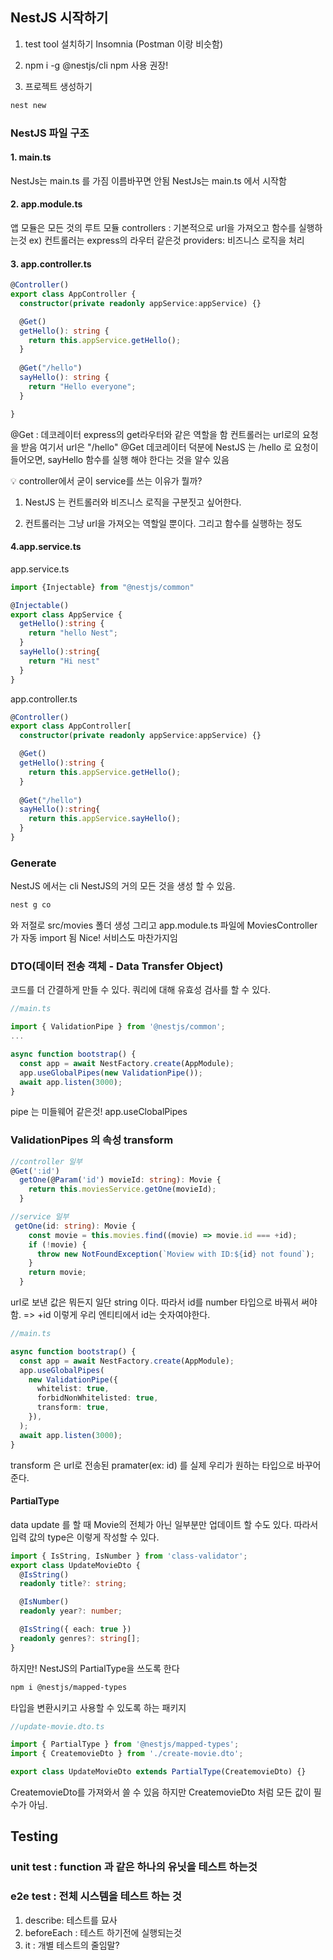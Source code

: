 ## NestJS 시작하기

1. test tool 설치하기 Insomnia (Postman 이랑 비슷함)

2. npm i -g @nestjs/cli 
npm 사용 권장!

3. 프로젝트 생성하기
  ```bash
  nest new
  ```

### NestJS 파일 구조

#### 1. main.ts

NestJs는 main.ts 를 가짐 이름바꾸면 안됨
NestJs는 main.ts 에서 시작함

#### 2. app.module.ts

앱 모듈은 모든 것의 루트 모듈
controllers : 기본적으로 url을 가져오고 함수를 실행하는것 
ex) 컨트롤러는 express의 라우터 같은것
providers: 비즈니스 로직을 처리


#### 3. app.controller.ts

```typescript
@Controller()
export class AppController {
  constructor(private readonly appService:appService) {}

  @Get()
  getHello(): string {
    return this.appService.getHello();
  }
  
  @Get("/hello")
  sayHello(): string {
    return "Hello everyone";
  }

}
```
@Get : 데코레이터 express의 get라우터와 같은 역할을 함
컨트롤러는 url로의 요청을 받음 여기서 url은 "/hello"
@Get 데코레이터 덕분에 NestJS 는 /hello 로 요청이 들어오면, sayHello 함수를 실행 해야 한다는 것을 알수 있음

💡 controller에서 굳이 service를 쓰는 이유가 뭘까?

1. NestJS 는 컨트롤러와 비즈니스 로직을 구분짓고 싶어한다.

2. 컨트롤러는 그냥 url을 가져오는 역할일 뿐이다. 그리고 함수를 실행하는 정도


#### 4.app.service.ts

app.service.ts

```typescript
import {Injectable} from "@nestjs/common"

@Injectable()
export class AppService {
  getHello():string {
    return "hello Nest";
  }
  sayHello():string{
    return "Hi nest"
  }
}
```

app.controller.ts

```typescript
@Controller()
export class AppController[
  constructor(private readonly appService:appService) {}

  @Get()
  getHello():string {
    return this.appService.getHello();
  }
  
  @Get("/hello")
  sayHello():string{
    return this.appService.sayHello();
  }
}
```


### Generate

NestJS 에서는 cli NestJS의 거의 모든 것을 생성 할 수 있음.

```bash
nest g co
```

와 저절로 src/movies 폴더 생성 그리고 app.module.ts 파일에 MoviesController가 자동 import 됨 Nice! 서비스도 마찬가지임


### DTO(데이터 전송 객체 - Data Transfer Object)

코드를 더 간결하게 만들 수 있다.
쿼리에 대해 유효성 검사를 할 수 있다.

```typescript 
//main.ts

import { ValidationPipe } from '@nestjs/common';
...

async function bootstrap() {
  const app = await NestFactory.create(AppModule);
  app.useGlobalPipes(new ValidationPipe());
  await app.listen(3000);
}
```
pipe 는 미들웨어 같은것!
app.useClobalPipes


### ValidationPipes 의 속성 transform

```typescript
//controller 일부
@Get(':id')
  getOne(@Param('id') movieId: string): Movie {
    return this.moviesService.getOne(movieId);
  }

//service 일부
 getOne(id: string): Movie {
    const movie = this.movies.find((movie) => movie.id === +id);
    if (!movie) {
      throw new NotFoundException(`Moview with ID:${id} not found`);
    }
    return movie;
  }
```

url로 보낸 값은 뭐든지 일단 string 이다.
따라서 id를 number 타입으로 바꿔서 써야함. => +id 이렇게
우리 엔티티에서 id는 숫자여야한다.

```typescript
//main.ts

async function bootstrap() {
  const app = await NestFactory.create(AppModule);
  app.useGlobalPipes(
    new ValidationPipe({
      whitelist: true,
      forbidNonWhitelisted: true,
      transform: true,
    }),
  );
  await app.listen(3000);
}
```

transform 은 url로 전송된 pramater(ex: id) 를 실제 우리가 원하는 타입으로 바꾸어 준다.

#### PartialType

data update 를 할 때 Movie의 전체가 아닌 일부분만 업데이트 할 수도 있다.
따라서 입력 값의 type은 이렇게 작성할 수 있다.

```typescript
import { IsString, IsNumber } from 'class-validator';
export class UpdateMovieDto {
  @IsString()
  readonly title?: string;

  @IsNumber()
  readonly year?: number;

  @IsString({ each: true })
  readonly genres?: string[];
}
```
하지만! NestJS의 PartialType을 쓰도록 한다

```bash
npm i @nestjs/mapped-types
```
타입을 변환시키고 사용할 수 있도록 하는 패키지

```typescript
//update-movie.dto.ts

import { PartialType } from '@nestjs/mapped-types';
import { CreatemovieDto } from './create-movie.dto';

export class UpdateMovieDto extends PartialType(CreatemovieDto) {}
```
CreatemovieDto를 가져와서 쓸 수 있음 하지만 CreatemovieDto 처럼 모든 값이 필수가 아님.


## Testing

### unit test : function 과 같은 하나의 유닛을 테스트 하는것
### e2e test : 전체 시스템을 테스트 하는 것 

1. describe: 테스트를 묘사
2. beforeEach : 테스트 하기전에 실행되는것
3. it : 개별 테스트의 줄임말?